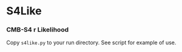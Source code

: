# S4Like
### CMB-S4 r Likelihood

Copy `s4like.py` to your run directory. See script for example of use.